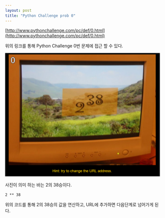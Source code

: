 ```yaml
---
layout: post
title: "Python Challenge prob 0"
---
```



[http://www.pythonchallenge.com/pc/def/0.html](http://www.pythonchallenge.com/pc/def/0.html)

위의 링크를 통해 Python Challenge 0번 문제에 접근 할 수 있다.

![](https://raw.githubusercontent.com/Rekt77/Rekt77.github.io/master/images/2017-10-27-Python_Challenge_prob_0/pyc_0_1.png)

사진이 의미 하는 바는 2의 38승이다.

```
2 ** 38
```
위의 코드를 통해 2의 38승의 값을 연산하고, URL에 추가하면 다음단계로 넘어가게 된다.

